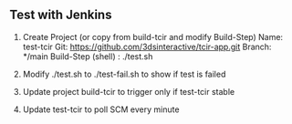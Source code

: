 ## Test with Jenkins

1. Create Project (or copy from build-tcir and modify Build-Step)
Name: test-tcir
Git: https://github.com/3dsinteractive/tcir-app.git
Branch: */main
Build-Step (shell) : ./test.sh

2. Modify ./test.sh to ./test-fail.sh to show if test is failed

3. Update project build-tcir to trigger only if test-tcir stable

4. Update test-tcir to poll SCM every minute